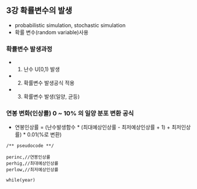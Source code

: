 
## 3강 확률변수의 발생
- probabilistic simulation, stochastic simulation
- 확률 변수(random variable)사용
### 확률변수 발생과정
- 1. 난수 U[0,1) 발생
- 2. 확률변수 발생공식 적용
- 3. 확률변수 발생(일양, 균등)

### 연봉 변화(인상률) 0 ~ 10% 의 일양 분포 변환 공식
- 연봉인상률 = (난수발생함수 * (최대예상인상률 - 최저예상인상률 + 1) + 최저인상률) * 0.01(%로 변환)
```
/** pseudocode **/

perinc,//연봉인상률
perhig,//최대예상인상률
perlow,//최저예상인상률

while(year)
```
